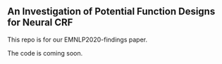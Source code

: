 ## An Investigation of Potential Function Designs for Neural CRF

This repo is for our EMNLP2020-findings paper.

The code is coming soon.